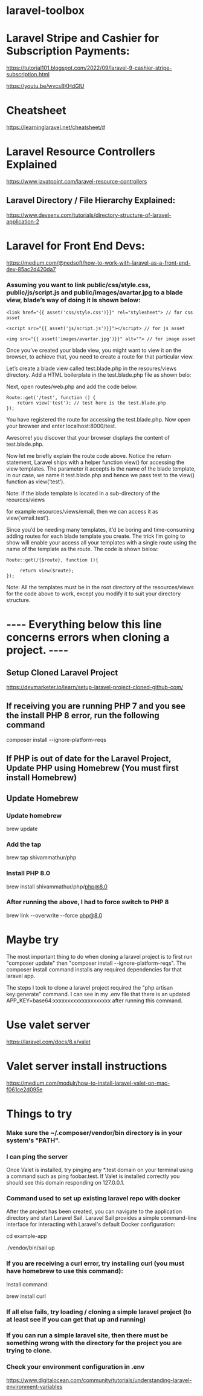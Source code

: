 # laravel-toolbox

# Laravel Stripe and Cashier for Subscription Payments:

https://tutorial101.blogspot.com/2022/09/laravel-9-cashier-stripe-subscription.html

https://youtu.be/wvcs8KHdGlU

# Cheatsheet

https://learninglaravel.net/cheatsheet/#

# Laravel Resource Controllers Explained

https://www.javatpoint.com/laravel-resource-controllers

## Laravel Directory / File Hierarchy Explained:

https://www.devsenv.com/tutorials/directory-structure-of-laravel-application-2

# Laravel for Front End Devs:

https://medium.com/@nedsoft/how-to-work-with-laravel-as-a-front-end-dev-85ac2d420da7

### Assuming you want to link public/css/style.css, public/js/script.js and public/images/avartar.jpg to a blade view, blade’s way of doing it is shown below:

``` 
<link href="{{ asset('css/style.css')}}" rel="stylesheet"> // for css asset

<script src="{{ asset('js/script.js')}}"></script> // for js asset

<img src="{{ asset('images/avartar.jpg')}}" alt=""> // for image asset

```
Once you’ve created your blade view, you might want to view it on the browser, to achieve that, you need to create a route for that particular view.

Let’s create a blade view called test.blade.php in the resoures/views directory. Add a HTML boilerplate in the test.blade.php file as shown belo:

Next, open routes/web.php and add the code below:

```
Route::get('/test', function () {
    return view('test'); // test here is the test.blade.php
});
```

You have registered the route for accessing the test.blade.php. Now open your browser and enter localhost:8000/test.

Awesome! you discover that your browser displays the content of test.blade.php.

Now let me briefly explain the route code above. Notice the return statement, Laravel ships with a helper function view() for accessing the view templates. The parameter it accepts is the name of the blade template, in our case, we name it test.blade.php and hence we pass test to the view() function as view(‘test’).

Note: if the blade template is located in a sub-directory of the reources/views

for example resources/views/email, then we can access it as view(‘email.test’).

Since you’d be needing many templates, it’d be boring and time-consuming adding routes for each blade template you create. The trick I’m going to show will enable your access all your templates with a single route using the name of the template as the route. The code is shown below:

```
Route::get(/{$route}, function (){
    
     return view($route);
});
```

Note: All the templates must be in the root directory of the resources/views for the code above to work, except you modify it to suit your directory structure.

# ---- Everything below this line concerns errors when cloning a project. ---- 

## Setup Cloned Laravel Project

https://devmarketer.io/learn/setup-laravel-project-cloned-github-com/

## If receiving you are running PHP 7 and you see the install PHP 8 error, run the following command

composer install --ignore-platform-reqs

## If PHP is out of date for the Laravel Project, Update PHP using Homebrew (You must first install Homebrew)

## Update Homebrew

### Update homebrew
brew update

### Add the tap
brew tap shivammathur/php

### Install PHP 8.0
brew install shivammathur/php/php@8.0

### After running the above, I had to force switch to PHP 8
brew link --overwrite --force php@8.0

# Maybe try

The most important thing to do when cloning a laravel project is to first run "composer update" then "composer install --ignore-platform-reqs". The composer install command installs any required dependencies for that laravel app.

The steps I took to clone a laravel project required the "php artisan key:generate" command. I can see in my .env file that there is an updated APP_KEY=base64:xxxxxxxxxxxxxxxxxxxx after running this command.

# Use valet server

https://laravel.com/docs/8.x/valet

# Valet server install instructions

https://medium.com/modulr/how-to-install-laravel-valet-on-mac-f061ce2d095e

# Things to try

### Make sure the ~/.composer/vendor/bin directory is in your system's "PATH".

### I can ping the server

Once Valet is installed, try pinging any *.test domain on your terminal using a command such as ping foobar.test. If Valet is installed correctly you should see this domain responding on 127.0.0.1.

### Command used to set up existing laravel repo with docker

After the project has been created, you can navigate to the application directory and start Laravel Sail. Laravel Sail provides a simple command-line interface for interacting with Laravel's default Docker configuration:

cd example-app

./vendor/bin/sail up

### If you are receiving a curl error, try installing curl (you must have homebrew to use this command):

Install command:

brew install curl

### If all else fails, try loading / cloning a simple laravel project (to at least see if you can get that up and running)

### If you can run a simple laravel site, then there must be something wrong with the directory for the project you are trying to clone. 

### Check your environment configuration in .env

https://www.digitalocean.com/community/tutorials/understanding-laravel-environment-variables


